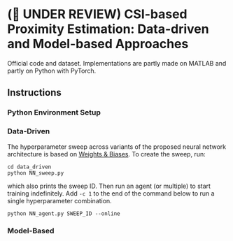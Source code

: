 # (📑 UNDER REVIEW) CSI-based Proximity Estimation: Data-driven and Model-based Approaches

Official code and dataset. Implementations are partly made on MATLAB and partly on Python with PyTorch.

## Instructions

### Python Environment Setup

### Data-Driven

The hyperparameter sweep across variants of the proposed neural network architecture is based on [Weights & Biases](https://wandb.ai). To create the sweep, run:

```
cd data_driven
python NN_sweep.py
```

which also prints the sweep ID. Then run an agent (or multiple) to start training indefinitely. Add `-c 1` to the end of the command below to run a single hyperparameter combination.

```
python NN_agent.py SWEEP_ID --online
```

### Model-Based

